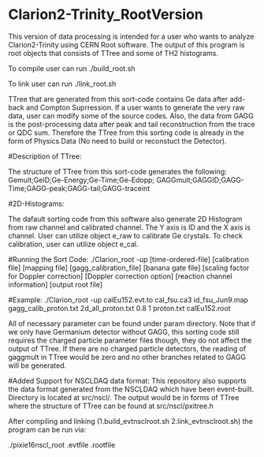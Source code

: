# Clarion2-Trinity_RootVersion

This version of data processing is intended for a user who wants to analyze Clarion2-Trinity using CERN Root software. The output of this program is root objects that consists of TTree and some of TH2 histograms. 

To compile user can run ./build_root.sh

To link user can run ./link_root.sh

TTree that are generated from this sort-code contains Ge data after add-back and Compton Suprression. If a user wants to generate the very raw data, user can modify some of the source codes. Also, the data from GAGG is the post-processing data after peak and tail reconstruction from the trace or QDC sum. Therefore the TTree from this sorting code is already in the form of Physics Data (No need to build or reconstuct the Detector).


#Description of TTree:

The structure of TTree from this sort-code generates the following:
Gemult;GeID;Ge-Energy;Ge-Time;Ge-Edopp;
GAGGmult;GAGGID;GAGG-Time;GAGG-peak;GAGG-tail;GAGG-traceint


#2D-Histograms:

The dafault sorting code from this software also generate 2D Histogram from raw channel and calibrated channel. The Y axis is ID and the X axis is channel. User can utilize object e_raw to calibrate Ge crystals. To check calibration, user can utilize object e_cal.


#Running the Sort Code:
./Clarion_root -up [time-ordered-file] [calibration file] [mapping file] [gagg_calibration_file] [banana gate file] [scaling factor for Doppler correction] [Doppler correction option] [reaction channel information] [output root file]

#Example:
./Clarion_root -up calEu152.evt.to cal_fsu.ca3 id_fsu_Jun9.map gagg_calib_proton.txt 2d_all_proton.txt 0.8 1 proton.txt calEu152.root

All of necessary parameter can be found under param directory. Note that if we only have Germanium detector without GAGG, this sorting code still requires the charged particle parameter files though, they do not affect the output of TTree. If there are no charged particle detectors, the reading of gaggmult in TTree would be zero and no other branches related to GAGG will be generated.


#Added Support for NSCLDAQ data format:
This repository also supports the data format generated from the NSCLDAQ which have been event-built. Directory is located at src/nscl/. The output would be in forms of TTree where the structure of TTree can be found at src/nscl/pxitree.h

After compiling and linking (1.build_evtnsclroot.sh 2.link_evtnsclroot.sh) the program can be run via:

./pixie16nscl_root .evtfile .rootfile 
